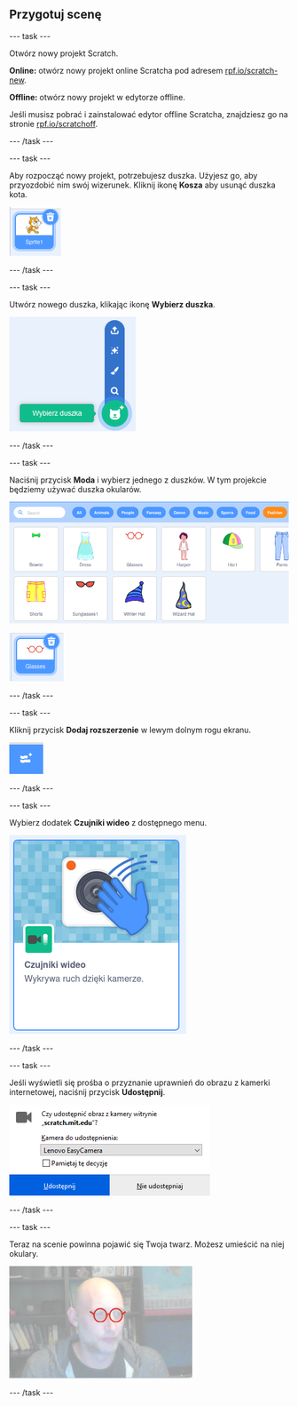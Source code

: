 ## Przygotuj scenę

--- task ---

Otwórz nowy projekt Scratch.

**Online:** otwórz nowy projekt online Scratcha pod adresem [rpf.io/scratch-new](https://rpf.io/scratch-new).

**Offline:** otwórz nowy projekt w edytorze offline.

Jeśli musisz pobrać i zainstalować edytor offline Scratcha, znajdziesz go na stronie [rpf.io/scratchoff](https://rpf.io/scratchoff).

--- /task ---

--- task ---

Aby rozpocząć nowy projekt, potrzebujesz duszka. Użyjesz go, aby przyozdobić nim swój wizerunek. Kliknij ikonę **Kosza** aby usunąć duszka kota.

![obraz przedstawiający ikonę kosza na duszku kota](images/delete-sprite.png)

--- /task ---

--- task ---

Utwórz nowego duszka, klikając ikonę **Wybierz duszka**.

![obraz przedstawiający rozwinięte menu wyboru duszka](images/new-sprite.png)

--- /task ---

--- task ---

Naciśnij przycisk **Moda** i wybierz jednego z duszków. W tym projekcie będziemy używać duszka okularów.

![obraz przedstawiający duszki z grupy moda](images/fashion.png)

![obraz przedstawiający duszka okularów](images/glasses.png)

--- /task ---

--- task ---

Kliknij przycisk **Dodaj rozszerzenie** w lewym dolnym rogu ekranu.

![obraz przedstawiający przycisk dodawania rozszerzenia](images/add-extension.png)

--- /task ---

--- task ---

Wybierz dodatek **Czujniki wideo** z dostępnego menu.

![obraz pokazujący wybór biblioteki rozszerzeń wideo](images/video-extension.png)

--- /task ---

--- task ---

Jeśli wyświetli się prośba o przyznanie uprawnień do obrazu z kamerki internetowej, naciśnij przycisk **Udostępnij**.

![obraz pokazujący monit przeglądarki, aby umożliwić dostęp do kamery](images/allow-camera.png)

--- /task ---

--- task ---

Teraz na scenie powinna pojawić się Twoja twarz. Możesz umieścić na niej okulary.

![zdjęcie przedstawiające mężczyznę w okularach nałożonych na jego twarz](images/man-with-glasses.png)

--- /task ---





